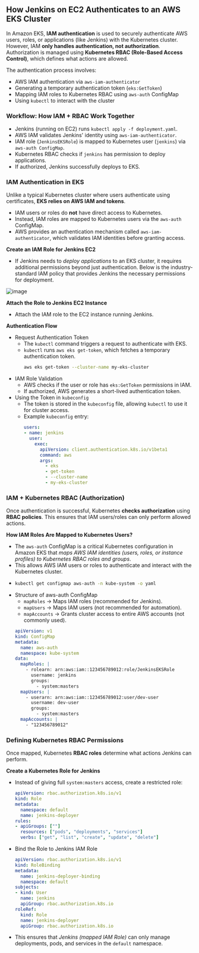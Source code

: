 ## How Jenkins on EC2 Authenticates to an AWS EKS Cluster ##
In Amazon EKS, **IAM authentication** is used to securely authenticate AWS users, roles, or applications (like Jenkins) with the Kubernetes cluster. However, IAM **only handles authentication, not authorization**. Authorization is managed using **Kubernetes RBAC (Role-Based Access Control)**, which defines what actions are allowed.

The authentication process involves:
- AWS IAM authentication via `aws-iam-authenticator`
- Generating a temporary authentication token (`eks:GetToken`)
- Mapping IAM roles to Kubernetes RBAC using `aws-auth` ConfigMap
- Using `kubectl` to interact with the cluster

### Workflow: How IAM + RBAC Work Together ###
- Jenkins (running on EC2) runs `kubectl apply -f deployment.yaml`.
- AWS IAM validates Jenkins' identity using `aws-iam-authenticator`.
- IAM role (`JenkinsEKSRole`) is mapped to Kubernetes user (`jenkins`) via `aws-auth ConfigMap`.
- Kubernetes RBAC checks if `jenkins` has permission to deploy applications.
- If authorized, Jenkins successfully deploys to EKS.

### IAM Authentication in EKS ###
Unlike a typical Kubernetes cluster where users authenticate using certificates, **EKS relies on AWS IAM and tokens**.
- IAM users or roles do **not** have direct access to Kubernetes.
- Instead, IAM roles are mapped to Kubernetes users via the `aws-auth` ConfigMap.
- AWS provides an authentication mechanism called `aws-iam-authenticator`, which validates IAM identities before granting access.

**Create an IAM Role for Jenkins EC2**
- If Jenkins needs to *deploy applications* to an EKS cluster, it requires additional permissions beyond just authentication. Below is the industry-standard IAM policy that provides Jenkins the necessary permissions for deployment.

![image](https://github.com/user-attachments/assets/a880b69b-e6bf-4adf-b473-d059594d8b9f)

**Attach the Role to Jenkins EC2 Instance**
- Attach the IAM role to the EC2 instance running Jenkins.

**Authentication Flow**
- Request Authentication Token
  - The `kubectl` command triggers a request to authenticate with EKS.
  - `kubectl` runs `aws eks get-token`, which fetches a temporary authentication token.
    ```bash
    aws eks get-token --cluster-name my-eks-cluster
    ```
- IAM Role Validation
  - AWS checks if the user or role has `eks:GetToken` permissions in IAM.
  - If authorized, AWS generates a short-lived authentication token.
- Using the Token in `kubeconfig`
  - The token is stored in the `kubeconfig` file, allowing `kubectl` to use it for cluster access.
  - Example `kubeconfig` entry:
    ```yaml
    users:
    - name: jenkins
      user:
        exec:
          apiVersion: client.authentication.k8s.io/v1beta1
          command: aws
          args:
            - eks
            - get-token
            - --cluster-name
            - my-eks-cluster
    ```

### IAM + Kubernetes RBAC (Authorization) ###
Once authentication is successful, Kubernetes **checks authorization** using **RBAC policies**. This ensures that IAM users/roles can only perform allowed actions.

**How IAM Roles Are Mapped to Kubernetes Users?**
- The `aws-auth` ConfigMap is a critical Kubernetes configuration in Amazon EKS that *maps AWS IAM identities (users, roles, or instance profiles) to Kubernetes RBAC roles and groups*.
- This allows AWS IAM users or roles to authenticate and interact with the Kubernetes cluster.
- ```bash
  kubectl get configmap aws-auth -n kube-system -o yaml
  ```
- Structure of aws-auth ConfigMap
  - `mapRoles` → Maps IAM roles (recommended for Jenkins).
  - `mapUsers` → Maps IAM users (not recommended for automation).
  - `mapAccounts` → Grants cluster access to entire AWS accounts (not commonly used).
  ```yaml
  apiVersion: v1
  kind: ConfigMap
  metadata:
    name: aws-auth
    namespace: kube-system
  data:
    mapRoles: |
      - rolearn: arn:aws:iam::123456789012:role/JenkinsEKSRole
        username: jenkins
        groups:
          - system:masters
    mapUsers: |
      - userarn: arn:aws:iam::123456789012:user/dev-user
        username: dev-user
        groups:
          - system:masters
    mapAccounts: |
      - "123456789012"
  ```

### Defining Kubernetes RBAC Permissions ###
Once mapped, Kubernetes **RBAC roles** determine what actions Jenkins can perform.

**Create a Kubernetes Role for Jenkins**
- Instead of giving full `system:masters` access, create a restricted role:
  ```yaml
  apiVersion: rbac.authorization.k8s.io/v1
  kind: Role
  metadata:
    namespace: default
    name: jenkins-deployer
  rules:
  - apiGroups: [""]
    resources: ["pods", "deployments", "services"]
    verbs: ["get", "list", "create", "update", "delete"]
  ```
- Bind the Role to Jenkins IAM Role
  ```yaml
  apiVersion: rbac.authorization.k8s.io/v1
  kind: RoleBinding
  metadata:
    name: jenkins-deployer-binding
    namespace: default
  subjects:
  - kind: User
    name: jenkins
    apiGroup: rbac.authorization.k8s.io
  roleRef:
    kind: Role
    name: jenkins-deployer
    apiGroup: rbac.authorization.k8s.io
  ```
- This ensures that *Jenkins (mapped IAM Role)* can only manage deployments, pods, and services in the `default` namespace.
   
